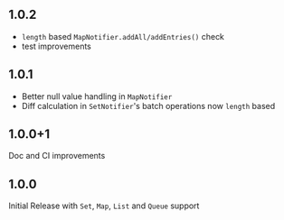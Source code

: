## 1.0.2

* `length` based `MapNotifier.addAll/addEntries()` check
* test improvements

## 1.0.1

* Better null value handling in `MapNotifier`
* Diff calculation in `SetNotifier`'s batch operations now `length` based

## 1.0.0+1

Doc and CI improvements

## 1.0.0

Initial Release with `Set`, `Map`, `List` and `Queue` support
